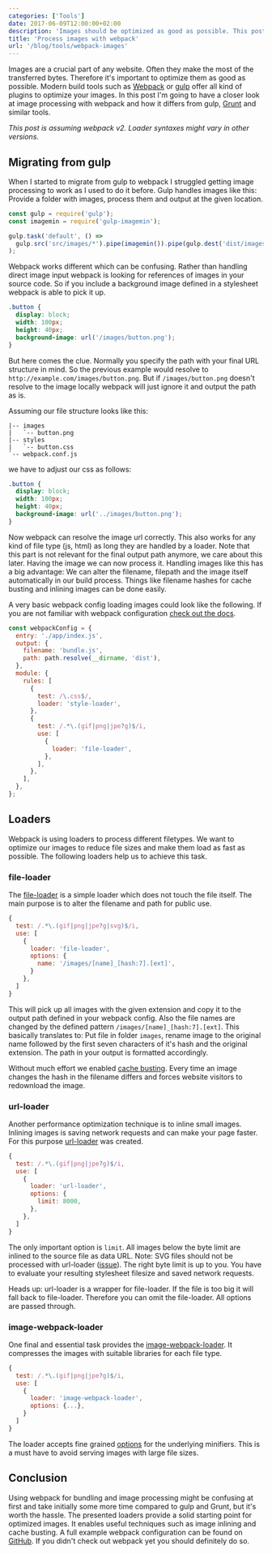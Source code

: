```yaml
---
categories: ['Tools']
date: 2017-06-09T12:00:00+02:00
description: 'Images should be optimized as good as possible. This post describes image processing with webpack and how it differs from gulp, Grunt and similar tools.'
title: 'Process images with webpack'
url: '/blog/tools/webpack-images'
---
```


Images are a crucial part of any website. Often they make the most of the transferred bytes. Therefore it's important to optimize them as good as possible. Modern build tools such as [Webpack](https://webpack.js.org/) or [gulp](http://gulpjs.com/) offer all kind of plugins to optimize your images. In this post I'm going to have a closer look at image processing with webpack and how it differs from gulp, [Grunt](https://gruntjs.com/) and similar tools.

_This post is assuming webpack v2. Loader syntaxes might vary in other versions._

## Migrating from gulp

When I started to migrate from gulp to webpack I struggled getting image processing to work as I used to do it before. Gulp handles images like this: Provide a folder with images, process them and output at the given location.

```javascript
const gulp = require('gulp');
const imagemin = require('gulp-imagemin');

gulp.task('default', () =>
  gulp.src('src/images/*').pipe(imagemin()).pipe(gulp.dest('dist/images'))
);
```

Webpack works different which can be confusing. Rather than handling direct image input webpack is looking for references of images in your source code. So if you include a background image defined in a stylesheet webpack is able to pick it up.

```css
.button {
  display: block;
  width: 100px;
  height: 40px;
  background-image: url('/images/button.png');
}
```

But here comes the clue. Normally you specify the path with your final URL structure in mind. So the previous example would resolve to `http://example.com/images/button.png`. But if `/images/button.png` doesn't resolve to the image locally webpack will just ignore it and output the path as is.

Assuming our file structure looks like this:

```
|-- images
|   `-- button.png
|-- styles
|   `-- button.css
`-- webpack.conf.js
```

we have to adjust our css as follows:

```css
.button {
  display: block;
  width: 100px;
  height: 40px;
  background-image: url('../images/button.png');
}
```

Now webpack can resolve the image url correctly. This also works for any kind of file type (js, html) as long they are handled by a loader. Note that this part is not relevant for the final output path anymore, we care about this later. Having the image we can now process it. Handling images like this has a big advantage: We can alter the filename, filepath and the image itself automatically in our build process. Things like filename hashes for cache busting and inlining images can be done easily.

A very basic webpack config loading images could look like the following. If you are not familiar with webpack configuration [check out the docs](https://webpack.js.org/guides/get-started/).

```javascript
const webpackConfig = {
  entry: './app/index.js',
  output: {
    filename: 'bundle.js',
    path: path.resolve(__dirname, 'dist'),
  },
  module: {
    rules: [
      {
        test: /\.css$/,
        loader: 'style-loader',
      },
      {
        test: /.*\.(gif|png|jpe?g)$/i,
        use: [
          {
            loader: 'file-loader',
          },
        ],
      },
    ],
  },
};
```

## Loaders

Webpack is using loaders to process different filetypes. We want to optimize our images to reduce file sizes and make them load as fast as possible. The following loaders help us to achieve this task.

### file-loader

The [file-loader](https://github.com/webpack-contrib/file-loader) is a simple loader which does not touch the file itself. The main purpose is to alter the filename and path for public use.

```javascript
{
  test: /.*\.(gif|png|jpe?g|svg)$/i,
  use: [
    {
      loader: 'file-loader',
      options: {
        name: '/images/[name]_[hash:7].[ext]',
      }
    },
  ]
}
```

This will pick up all images with the given extension and copy it to the output path defined in your webpack config. Also the file names are changed by the defined pattern `/images/[name]_[hash:7].[ext]`. This basically translates to: Put file in folder `images`, rename image to the original name followed by the first seven characters of it's hash and the original extension. The path in your output is formatted accordingly.

Without much effort we enabled [cache busting](https://www.keycdn.com/support/what-is-cache-busting/). Every time an image changes the hash in the filename differs and forces website visitors to redownload the image.

### url-loader

Another performance optimization technique is to inline small images. Inlining images is saving network requests and can make your page faster. For this purpose [url-loader](https://github.com/webpack-contrib/url-loader) was created.

```javascript
{
  test: /.*\.(gif|png|jpe?g)$/i,
  use: [
    {
      loader: 'url-loader',
      options: {
        limit: 8000,
      },
    },
  ]
}
```

The only important option is `limit`. All images below the byte limit are inlined to the source file as data URL. Note: SVG files should not be processed with url-loader ([issue](https://github.com/webpack-contrib/url-loader/issues/6#issuecomment-63182275)). The right byte limit is up to you. You have to evaluate your resulting stylesheet filesize and saved network requests.

<div class="notice"><p>Heads up: url-loader is a wrapper for file-loader. If the file is too big it will fall back to file-loader. Therefore you can omit the file-loader. All options are passed through.</p></div>

### image-webpack-loader

One final and essential task provides the [image-webpack-loader](https://github.com/tcoopman/image-webpack-loader). It compresses the images with suitable libraries for each file type.

```javascript
{
  test: /.*\.(gif|png|jpe?g)$/i,
  use: [
    {
      loader: 'image-webpack-loader',
      options: {...},
    }
  ]
}
```

The loader accepts fine grained [options](https://github.com/tcoopman/image-webpack-loader#usage) for the underlying minifiers. This is a must have to avoid serving images with large file sizes.

## Conclusion

Using webpack for bundling and image processing might be confusing at first and take initially some more time compared to gulp and Grunt, but it's worth the hassle. The presented loaders provide a solid starting point for optimized images. It enables useful techniques such as image inlining and cache busting. A full example webpack configuration can be found on [GitHub](https://gist.github.com/lgraubner/809b9c806c82366af34193ade5cfeb57). If you didn't check out webpack yet you should definitely do so.
